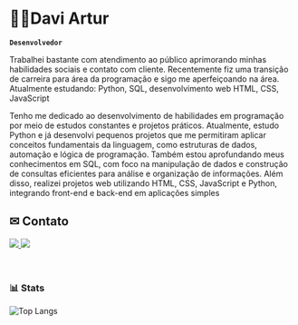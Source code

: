# 🐱‍👤Davi Artur
**`Desenvolvedor `**

Trabalhei bastante com atendimento
 ao público aprimorando minhas
 habilidades sociais e contato com
 cliente.
 Recentemente fiz uma transição de
 carreira para área da programação
 e sigo me aperfeiçoando na área.
 Atualmente estudando: Python, SQL,
 desenvolvimento web HTML, CSS,
 JavaScript


  Tenho me dedicado ao desenvolvimento de
 habilidades em programação por meio de
 estudos constantes e projetos práticos.
 Atualmente, estudo Python e já desenvolvi
 pequenos projetos que me permitiram aplicar
 conceitos fundamentais da linguagem, como
 estruturas de dados, automação e lógica de
 programação. Também estou aprofundando
 meus conhecimentos em SQL, com foco na
 manipulação de dados e construção de
 consultas eficientes para análise e
 organização de informações. Além disso,
 realizei projetos web utilizando HTML, CSS,
 JavaScript e Python, integrando front-end e
 back-end em aplicações simples

 
## ✉ Contato
<div style="display: inline_block">
    <a href="https://www.linkedin.com/in/daviartur/" 
        target="_blank">
      <img src="https://img.shields.io/badge/Linkedin-1D5DEC?style=for-the-badge&logo=Linkedin&logoColor=white"/>
    </a>
    <a href="mailto:contact.daviarturss27@gmail.com" 
    target="_blank">
      <img src="https://img.shields.io/badge/Gmail-f00?style=for-the-badge&logo=Gmail&logoColor=white"/>
    </a>
</div>
<br>
<br>



### 📊 Stats

![Top Langs](https://github-readme-stats.vercel.app/api/top-langs/?username=daviarturss&theme=cobalt&custom_title=Tecnologias&langs_count=5)





